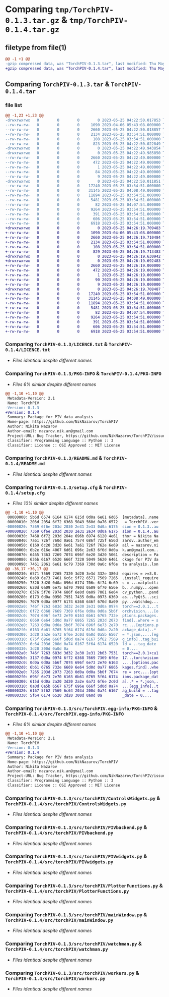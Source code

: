 # Comparing `tmp/TorchPIV-0.1.3.tar.gz` & `tmp/TorchPIV-0.1.4.tar.gz`

## filetype from file(1)

```diff
@@ -1 +1 @@
-gzip compressed data, was "TorchPIV-0.1.3.tar", last modified: Thu May 25 04:22:50 2023, max compression
+gzip compressed data, was "TorchPIV-0.1.4.tar", last modified: Thu May 25 04:26:19 2023, max compression
```

## Comparing `TorchPIV-0.1.3.tar` & `TorchPIV-0.1.4.tar`

### file list

```diff
@@ -1,23 +1,23 @@
-drwxrwxrwx   0        0        0        0 2023-05-25 04:22:50.017853 TorchPIV-0.1.3/
--rw-rw-rw-   0        0        0     1090 2023-04-06 05:43:08.000000 TorchPIV-0.1.3/LICENCE.txt
--rw-rw-rw-   0        0        0     2660 2023-05-25 04:22:50.018857 TorchPIV-0.1.3/PKG-INFO
--rw-rw-rw-   0        0        0     2134 2023-05-25 03:54:51.000000 TorchPIV-0.1.3/README.md
--rw-rw-rw-   0        0        0      108 2023-05-25 03:54:51.000000 TorchPIV-0.1.3/pyproject.toml
--rw-rw-rw-   0        0        0      823 2023-05-25 04:22:50.022849 TorchPIV-0.1.3/setup.cfg
-drwxrwxrwx   0        0        0        0 2023-05-25 04:22:49.943854 TorchPIV-0.1.3/src/
-drwxrwxrwx   0        0        0        0 2023-05-25 04:22:49.985850 TorchPIV-0.1.3/src/TorchPIV.egg-info/
--rw-rw-rw-   0        0        0     2660 2023-05-25 04:22:49.000000 TorchPIV-0.1.3/src/TorchPIV.egg-info/PKG-INFO
--rw-rw-rw-   0        0        0      472 2023-05-25 04:22:49.000000 TorchPIV-0.1.3/src/TorchPIV.egg-info/SOURCES.txt
--rw-rw-rw-   0        0        0        1 2023-05-25 04:22:49.000000 TorchPIV-0.1.3/src/TorchPIV.egg-info/dependency_links.txt
--rw-rw-rw-   0        0        0       84 2023-05-25 04:22:49.000000 TorchPIV-0.1.3/src/TorchPIV.egg-info/requires.txt
--rw-rw-rw-   0        0        0        9 2023-05-25 04:22:49.000000 TorchPIV-0.1.3/src/TorchPIV.egg-info/top_level.txt
-drwxrwxrwx   0        0        0        0 2023-05-25 04:22:50.011851 TorchPIV-0.1.3/src/torchPIV/
--rw-rw-rw-   0        0        0    17240 2023-05-25 03:54:51.000000 TorchPIV-0.1.3/src/torchPIV/ControlsWidgets.py
--rw-rw-rw-   0        0        0    31145 2023-05-25 04:08:49.000000 TorchPIV-0.1.3/src/torchPIV/PIVbackend.py
--rw-rw-rw-   0        0        0    11894 2023-05-25 03:54:51.000000 TorchPIV-0.1.3/src/torchPIV/PIVwidgets.py
--rw-rw-rw-   0        0        0     5481 2023-05-25 03:54:51.000000 TorchPIV-0.1.3/src/torchPIV/PlotterFunctions.py
--rw-rw-rw-   0        0        0       82 2023-05-25 04:07:54.000000 TorchPIV-0.1.3/src/torchPIV/__init__.py
--rw-rw-rw-   0        0        0     9264 2023-05-25 03:54:51.000000 TorchPIV-0.1.3/src/torchPIV/mainWindow.py
--rw-rw-rw-   0        0        0      391 2023-05-25 03:54:51.000000 TorchPIV-0.1.3/src/torchPIV/settings.json
--rw-rw-rw-   0        0        0      606 2023-05-25 03:54:51.000000 TorchPIV-0.1.3/src/torchPIV/watchman.py
--rw-rw-rw-   0        0        0     6918 2023-05-25 03:54:51.000000 TorchPIV-0.1.3/src/torchPIV/workers.py
+drwxrwxrwx   0        0        0        0 2023-05-25 04:26:19.709483 TorchPIV-0.1.4/
+-rw-rw-rw-   0        0        0     1090 2023-04-06 05:43:08.000000 TorchPIV-0.1.4/LICENCE.txt
+-rw-rw-rw-   0        0        0     2660 2023-05-25 04:26:19.710484 TorchPIV-0.1.4/PKG-INFO
+-rw-rw-rw-   0        0        0     2134 2023-05-25 03:54:51.000000 TorchPIV-0.1.4/README.md
+-rw-rw-rw-   0        0        0      108 2023-05-25 03:54:51.000000 TorchPIV-0.1.4/pyproject.toml
+-rw-rw-rw-   0        0        0      829 2023-05-25 04:26:19.713483 TorchPIV-0.1.4/setup.cfg
+drwxrwxrwx   0        0        0        0 2023-05-25 04:26:19.630942 TorchPIV-0.1.4/src/
+drwxrwxrwx   0        0        0        0 2023-05-25 04:26:19.692483 TorchPIV-0.1.4/src/TorchPIV.egg-info/
+-rw-rw-rw-   0        0        0     2660 2023-05-25 04:26:19.000000 TorchPIV-0.1.4/src/TorchPIV.egg-info/PKG-INFO
+-rw-rw-rw-   0        0        0      472 2023-05-25 04:26:19.000000 TorchPIV-0.1.4/src/TorchPIV.egg-info/SOURCES.txt
+-rw-rw-rw-   0        0        0        1 2023-05-25 04:26:19.000000 TorchPIV-0.1.4/src/TorchPIV.egg-info/dependency_links.txt
+-rw-rw-rw-   0        0        0       90 2023-05-25 04:26:19.000000 TorchPIV-0.1.4/src/TorchPIV.egg-info/requires.txt
+-rw-rw-rw-   0        0        0        9 2023-05-25 04:26:19.000000 TorchPIV-0.1.4/src/TorchPIV.egg-info/top_level.txt
+drwxrwxrwx   0        0        0        0 2023-05-25 04:26:19.708487 TorchPIV-0.1.4/src/torchPIV/
+-rw-rw-rw-   0        0        0    17240 2023-05-25 03:54:51.000000 TorchPIV-0.1.4/src/torchPIV/ControlsWidgets.py
+-rw-rw-rw-   0        0        0    31145 2023-05-25 04:08:49.000000 TorchPIV-0.1.4/src/torchPIV/PIVbackend.py
+-rw-rw-rw-   0        0        0    11894 2023-05-25 03:54:51.000000 TorchPIV-0.1.4/src/torchPIV/PIVwidgets.py
+-rw-rw-rw-   0        0        0     5481 2023-05-25 03:54:51.000000 TorchPIV-0.1.4/src/torchPIV/PlotterFunctions.py
+-rw-rw-rw-   0        0        0       82 2023-05-25 04:07:54.000000 TorchPIV-0.1.4/src/torchPIV/__init__.py
+-rw-rw-rw-   0        0        0     9264 2023-05-25 03:54:51.000000 TorchPIV-0.1.4/src/torchPIV/mainWindow.py
+-rw-rw-rw-   0        0        0      391 2023-05-25 03:54:51.000000 TorchPIV-0.1.4/src/torchPIV/settings.json
+-rw-rw-rw-   0        0        0      606 2023-05-25 03:54:51.000000 TorchPIV-0.1.4/src/torchPIV/watchman.py
+-rw-rw-rw-   0        0        0     6918 2023-05-25 03:54:51.000000 TorchPIV-0.1.4/src/torchPIV/workers.py
```

### Comparing `TorchPIV-0.1.3/LICENCE.txt` & `TorchPIV-0.1.4/LICENCE.txt`

 * *Files identical despite different names*

### Comparing `TorchPIV-0.1.3/PKG-INFO` & `TorchPIV-0.1.4/PKG-INFO`

 * *Files 6% similar despite different names*

```diff
@@ -1,10 +1,10 @@
 Metadata-Version: 2.1
 Name: TorchPIV
-Version: 0.1.3
+Version: 0.1.4
 Summary: Package for PIV data analysis
 Home-page: https://github.com/NikNazarov/TorchPIV
 Author: Nikita Nazarov
 Author-email: nazarov.nik.an@gmail.com
 Project-URL: Bug Tracker, https://github.com/NikNazarov/TorchPIV/issues
 Classifier: Programming Language :: Python :: 3
 Classifier: License :: OSI Approved :: MIT License
```

### Comparing `TorchPIV-0.1.3/README.md` & `TorchPIV-0.1.4/README.md`

 * *Files identical despite different names*

### Comparing `TorchPIV-0.1.3/setup.cfg` & `TorchPIV-0.1.4/setup.cfg`

 * *Files 10% similar despite different names*

```diff
@@ -1,10 +1,10 @@
 00000000: 5b6d 6574 6164 6174 615d 0d0a 6e61 6d65  [metadata]..name
 00000010: 203d 2054 6f72 6368 5049 560d 0a76 6572   = TorchPIV..ver
-00000020: 7369 6f6e 203d 2030 2e31 2e33 0d0a 6175  sion = 0.1.3..au
+00000020: 7369 6f6e 203d 2030 2e31 2e34 0d0a 6175  sion = 0.1.4..au
 00000030: 7468 6f72 203d 204e 696b 6974 6120 4e61  thor = Nikita Na
 00000040: 7a61 726f 760d 0a61 7574 686f 725f 656d  zarov..author_em
 00000050: 6169 6c20 3d20 6e61 7a61 726f 762e 6e69  ail = nazarov.ni
 00000060: 6b2e 616e 4067 6d61 696c 2e63 6f6d 0d0a  k.an@gmail.com..
 00000070: 6465 7363 7269 7074 696f 6e20 3d20 5061  description = Pa
 00000080: 636b 6167 6520 666f 7220 5049 5620 6461  ckage for PIV da
 00000090: 7461 2061 6e61 6c79 7369 730d 0a6c 6f6e  ta analysis..lon
@@ -36,17 +36,17 @@
 00000230: 6571 7569 7265 7320 3d20 3e3d 332e 380d  equires = >=3.8.
 00000240: 0a69 6e73 7461 6c6c 5f72 6571 7569 7265  .install_require
 00000250: 7320 3d20 0d0a 096d 6174 706c 6f74 6c69  s = ...matplotli
 00000260: 620d 0a09 6e75 6d70 790d 0a09 6f70 656e  b...numpy...open
 00000270: 6376 5f70 7974 686f 6e0d 0a09 7061 6e64  cv_python...pand
 00000280: 6173 0d0a 0950 7951 7435 0d0a 0973 6369  as...PyQt5...sci
 00000290: 7079 0d0a 0977 6174 6368 646f 670d 0a09  py...watchdog...
-000002a0: 746f 7263 683d 3d32 2e30 2e31 0d0a 0974  torch==2.0.1...t
-000002b0: 6f72 6368 7669 7369 6f6e 0d0a 0d0a 5b6f  orchvision....[o
-000002c0: 7074 696f 6e73 2e70 6163 6b61 6765 732e  ptions.packages.
-000002d0: 6669 6e64 5d0d 0a77 6865 7265 203d 2073  find]..where = s
-000002e0: 7263 0d0a 0d0a 5b6f 7074 696f 6e73 2e70  rc....[options.p
-000002f0: 6163 6b61 6765 5f64 6174 615d 0d0a 2a20  ackage_data]..* 
-00000300: 3d20 2a2e 6a73 6f6e 2c0d 0a0d 0a5b 6567  = *.json,....[eg
-00000310: 675f 696e 666f 5d0d 0a74 6167 5f62 7569  g_info]..tag_bui
-00000320: 6c64 203d 200d 0a74 6167 5f64 6174 6520  ld = ..tag_date 
-00000330: 3d20 300d 0a0d 0a                        = 0....
+000002a0: 746f 7263 683d 3d32 2e30 2e31 2b63 7531  torch==2.0.1+cu1
+000002b0: 3137 0d0a 0974 6f72 6368 7669 7369 6f6e  17...torchvision
+000002c0: 0d0a 0d0a 5b6f 7074 696f 6e73 2e70 6163  ....[options.pac
+000002d0: 6b61 6765 732e 6669 6e64 5d0d 0a77 6865  kages.find]..whe
+000002e0: 7265 203d 2073 7263 0d0a 0d0a 5b6f 7074  re = src....[opt
+000002f0: 696f 6e73 2e70 6163 6b61 6765 5f64 6174  ions.package_dat
+00000300: 615d 0d0a 2a20 3d20 2a2e 6a73 6f6e 2c0d  a]..* = *.json,.
+00000310: 0a0d 0a5b 6567 675f 696e 666f 5d0d 0a74  ...[egg_info]..t
+00000320: 6167 5f62 7569 6c64 203d 200d 0a74 6167  ag_build = ..tag
+00000330: 5f64 6174 6520 3d20 300d 0a0d 0a         _date = 0....
```

### Comparing `TorchPIV-0.1.3/src/TorchPIV.egg-info/PKG-INFO` & `TorchPIV-0.1.4/src/TorchPIV.egg-info/PKG-INFO`

 * *Files 6% similar despite different names*

```diff
@@ -1,10 +1,10 @@
 Metadata-Version: 2.1
 Name: TorchPIV
-Version: 0.1.3
+Version: 0.1.4
 Summary: Package for PIV data analysis
 Home-page: https://github.com/NikNazarov/TorchPIV
 Author: Nikita Nazarov
 Author-email: nazarov.nik.an@gmail.com
 Project-URL: Bug Tracker, https://github.com/NikNazarov/TorchPIV/issues
 Classifier: Programming Language :: Python :: 3
 Classifier: License :: OSI Approved :: MIT License
```

### Comparing `TorchPIV-0.1.3/src/torchPIV/ControlsWidgets.py` & `TorchPIV-0.1.4/src/torchPIV/ControlsWidgets.py`

 * *Files identical despite different names*

### Comparing `TorchPIV-0.1.3/src/torchPIV/PIVbackend.py` & `TorchPIV-0.1.4/src/torchPIV/PIVbackend.py`

 * *Files identical despite different names*

### Comparing `TorchPIV-0.1.3/src/torchPIV/PIVwidgets.py` & `TorchPIV-0.1.4/src/torchPIV/PIVwidgets.py`

 * *Files identical despite different names*

### Comparing `TorchPIV-0.1.3/src/torchPIV/PlotterFunctions.py` & `TorchPIV-0.1.4/src/torchPIV/PlotterFunctions.py`

 * *Files identical despite different names*

### Comparing `TorchPIV-0.1.3/src/torchPIV/mainWindow.py` & `TorchPIV-0.1.4/src/torchPIV/mainWindow.py`

 * *Files identical despite different names*

### Comparing `TorchPIV-0.1.3/src/torchPIV/watchman.py` & `TorchPIV-0.1.4/src/torchPIV/watchman.py`

 * *Files identical despite different names*

### Comparing `TorchPIV-0.1.3/src/torchPIV/workers.py` & `TorchPIV-0.1.4/src/torchPIV/workers.py`

 * *Files identical despite different names*

